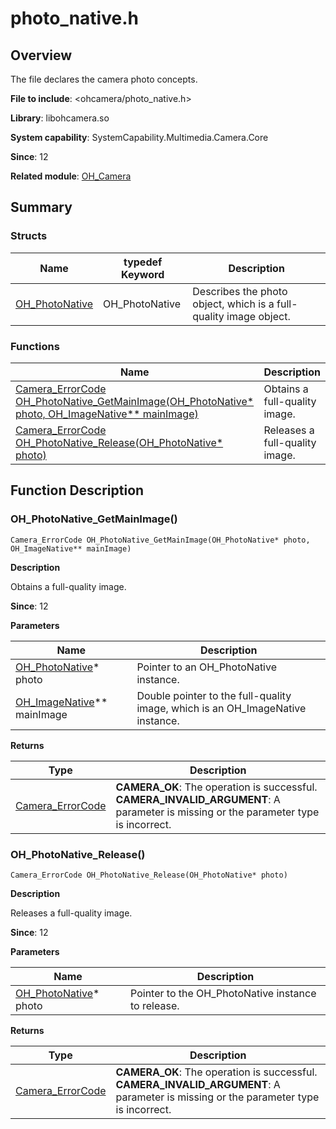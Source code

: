 # photo_native.h
<!--Kit: Camera Kit-->
<!--Subsystem: Multimedia-->
<!--Owner: @qano-->
<!--Designer: @leo_ysl-->
<!--Tester: @xchaosioda-->
<!--Adviser: @zengyawen-->

## Overview

The file declares the camera photo concepts.

**File to include**: <ohcamera/photo_native.h>

**Library**: libohcamera.so

**System capability**: SystemCapability.Multimedia.Camera.Core

**Since**: 12

**Related module**: [OH_Camera](capi-oh-camera.md)

## Summary

### Structs

| Name| typedef Keyword| Description|
| -- | -- | -- |
| [OH_PhotoNative](capi-oh-camera-oh-photonative.md) | OH_PhotoNative | Describes the photo object, which is a full-quality image object.|

### Functions

| Name| Description|
| -- | -- |
| [Camera_ErrorCode OH_PhotoNative_GetMainImage(OH_PhotoNative* photo, OH_ImageNative** mainImage)](#oh_photonative_getmainimage) | Obtains a full-quality image.|
| [Camera_ErrorCode OH_PhotoNative_Release(OH_PhotoNative* photo)](#oh_photonative_release) | Releases a full-quality image.|

## Function Description

### OH_PhotoNative_GetMainImage()

```
Camera_ErrorCode OH_PhotoNative_GetMainImage(OH_PhotoNative* photo, OH_ImageNative** mainImage)
```

**Description**

Obtains a full-quality image.

**Since**: 12


**Parameters**

| Name| Description|
| -- | -- |
| [OH_PhotoNative](capi-oh-camera-oh-photonative.md)* photo | Pointer to an OH_PhotoNative instance.|
| [OH_ImageNative](../apis-image-kit/capi-image-imagenative-.md)** mainImage | Double pointer to the full-quality image, which is an OH_ImageNative instance.|

**Returns**

| Type| Description|
| -- | -- |
| [Camera_ErrorCode](capi-camera-h.md#camera_errorcode) | **CAMERA_OK**: The operation is successful.<br>         **CAMERA_INVALID_ARGUMENT**: A parameter is missing or the parameter type is incorrect.|

### OH_PhotoNative_Release()

```
Camera_ErrorCode OH_PhotoNative_Release(OH_PhotoNative* photo)
```

**Description**

Releases a full-quality image.

**Since**: 12


**Parameters**

| Name| Description|
| -- | -- |
| [OH_PhotoNative](capi-oh-camera-oh-photonative.md)* photo | Pointer to the OH_PhotoNative instance to release.|

**Returns**

| Type| Description|
| -- | -- |
| [Camera_ErrorCode](capi-camera-h.md#camera_errorcode) | **CAMERA_OK**: The operation is successful.<br>         **CAMERA_INVALID_ARGUMENT**: A parameter is missing or the parameter type is incorrect.|
